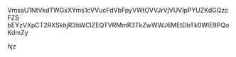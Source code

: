 VmxaU1NtVkdTWGxXYms1cVVucFdVbFpyVWtOVVJrVjVUVlpPYUZKdGQzcFZS
bEYzVXpCT2RXSkhjR3hWClZEQTVRMmR3TkZwWWJ6MEtDbTk0WlE9PQoKdmZy

hjz